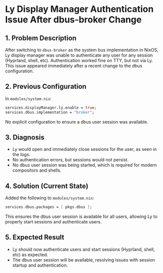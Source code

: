 # Ly Display Manager Authentication Issue After dbus-broker Change

## 1. Problem Description
After switching to `dbus-broker` as the system bus implementation in NixOS, Ly display manager was unable to authenticate any user for any session (Hyprland, shell, etc). Authentication worked fine on TTY, but not via Ly. This issue appeared immediately after a recent change to the dbus configuration.

## 2. Previous Configuration
In `modules/system.nix`:
```nix
services.displayManager.ly.enable = true;
services.dbus.implementation = "broker";
```
No explicit configuration to ensure a dbus user session was available.

## 3. Diagnosis
- Ly would open and immediately close sessions for the user, as seen in the logs.
- No authentication errors, but sessions would not persist.
- No dbus user session was being started, which is required for modern compositors and shells.

## 4. Solution (Current State)
Added the following to `modules/system.nix`:
```nix
services.dbus.packages = [ pkgs.dbus ];
```
This ensures the dbus user session is available for all users, allowing Ly to properly start sessions and authenticate users.

## 5. Expected Result
- Ly should now authenticate users and start sessions (Hyprland, shell, etc) as expected.
- The dbus user session will be available, resolving issues with session startup and authentication.
